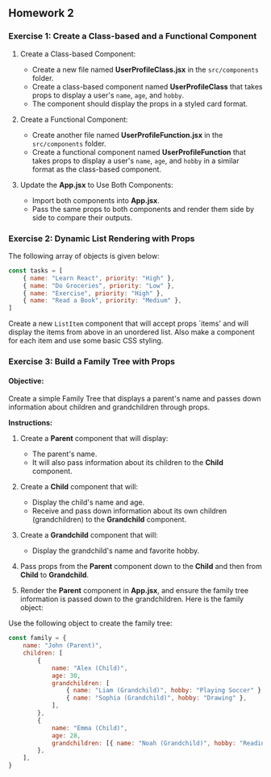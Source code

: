 ## Homework 2

### Exercise 1: Create a Class-based and a Functional Component

1. Create a Class-based Component:

    - Create a new file named **UserProfileClass.jsx** in the `src/components` folder.
    - Create a class-based component named **UserProfileClass** that takes props to display a user's `name`, `age`, and `hobby`.
    - The component should display the props in a styled card format.

2. Create a Functional Component:

    - Create another file named **UserProfileFunction.jsx** in the `src/components` folder.
    - Create a functional component named **UserProfileFunction** that takes props to display a user's `name`, `age`, and `hobby` in a similar format as the class-based component.

3. Update the **App.jsx** to Use Both Components:

    - Import both components into **App.jsx**.
    - Pass the same props to both components and render them side by side to compare their outputs.

### Exercise 2: Dynamic List Rendering with Props

The following array of objects is given below:

```js
const tasks = [
    { name: "Learn React", priority: "High" },
    { name: "Do Groceries", priority: "Low" },
    { name: "Exercise", priority: "High" },
    { name: "Read a Book", priority: "Medium" },
]
```

Create a new `ListItem` component that will accept props `items' and will display the items from above in an unordered list. Also make a component for each item and use some basic CSS styling.

### Exercise 3: Build a Family Tree with Props

#### Objective:

Create a simple Family Tree that displays a parent's name and passes down information about children and grandchildren through props.

**Instructions:**

1. Create a **Parent** component that will display:

    - The parent's name.
    - It will also pass information about its children to the **Child** component.

2. Create a **Child** component that will:

    - Display the child's name and age.
    - Receive and pass down information about its own children (grandchildren) to the **Grandchild** component.

3. Create a **Grandchild** component that will:
    - Display the grandchild's name and favorite hobby.
4. Pass props from the **Parent** component down to the **Child** and then from **Child** to **Grandchild**.
5. Render the **Parent** component in **App.jsx**, and ensure the family tree information is passed down to the grandchildren. Here is the family object:

Use the following object to create the family tree:

```js
const family = {
    name: "John (Parent)",
    children: [
        {
            name: "Alex (Child)",
            age: 30,
            grandchildren: [
                { name: "Liam (Grandchild)", hobby: "Playing Soccer" },
                { name: "Sophia (Grandchild)", hobby: "Drawing" },
            ],
        },
        {
            name: "Emma (Child)",
            age: 28,
            grandchildren: [{ name: "Noah (Grandchild)", hobby: "Reading" }],
        },
    ],
}
```